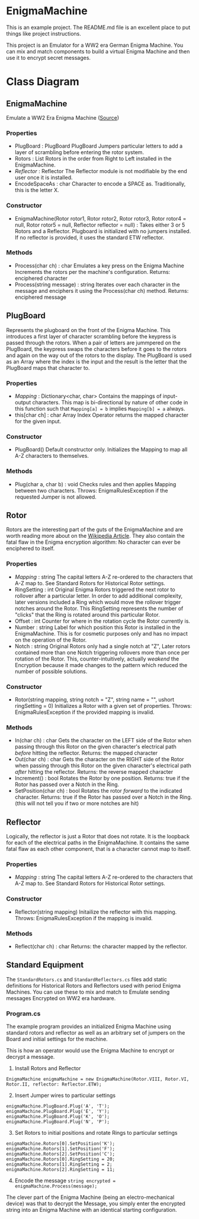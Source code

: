 # EnigmaMachine

This is an example project.  The README.md file is an excellent place to put things like project instructions.

This project is an Emulator for a WW2 era German Enigma Machine.  You can mix and match components to build a virtual Enigma Machine and then use it to encrypt secret messages.

# Class Diagram

## EnigmaMachine
Emulate a WW2 Era Enigma Machine ([Source](https://en.wikipedia.org/wiki/Enigma_machine))
### Properties
* PlugBoard : PlugBoard
  PlugBoard Jumpers particular letters to add a layer of scrambling before entering the rotor system.
* Rotors : List<Rotor>
  Rotors in the order from Right to Left installed in the EnigmaMachine.
* *Reflector* : Reflector
  The Reflector module is not modifiable by the end user once it is installed.
* EncodeSpaceAs : char
  Character to encode a SPACE as.  Traditionally, this is the letter X.
### Constructor
* EnigmaMachine(Rotor rotor1, Rotor rotor2, Rotor rotor3, Rotor rotor4 = null, Rotor rotor5 = null, Reflector reflector = null) : 
  Takes either 3 or 5 Rotors and a Reflector. 
  Plugboard is initialized with no jumpers installed.
  If no reflector is provided, it uses the standard ETW reflector.
### Methods
* Process(char ch) : char
  Emulates a key press on the Enigma Machine
  Increments the rotors per the machine's configuration.
  Returns: enciphered character
* Process(string message) : string
  Iterates over each character in the message and enciphers it using the Process(char ch) method.
  Returns: enciphered message

## PlugBoard
Represents the plugboard on the front of the Enigma Machine.  This introduces a first layer of character scrambling before the keypress is passed through the rotors.  When a pair of letters are jummpered on the PlugBoard, the keypress swaps the characters before it goes to the rotors and again on the way out of the rotors to the display.
The PlugBoard is used as an Array where the index is the input and the result is the letter that the PlugBoard maps that character to.
### Properties
* *Mapping* : Dictionary<char, char>
  Contains the mappings of input-output characters.  This map is bi-directional by nature of other code in this function such that `Mapping[a] = b` implies `Mapping[b] = a` always.
* this[char ch] : char
  Array Index Operator returns the mapped character for the given input.
### Constructor
* PlugBoard()
  Default constructor only.  Initializes the Mapping to map all A-Z characters to themselves.
### Methods
* Plug(char a, char b) : void
  Checks rules and then applies Mapping between two characters.
  Throws: EnigmaRulesException if the requested Jumper is not allowed.
  
## Rotor
Rotors are the interesting part of the guts of the EnigmaMachine and are worth reading more about on the [Wikipedia Article](https://en.wikipedia.com/wiki/Enigma_machine).  They also contain the fatal flaw in the Enigma encryption algorithm:  No character can ever be enciphered to itself.
### Properties
* *Mapping* : string
  The capital letters A-Z re-ordered to the characters that A-Z map to.  See Standard Rotors for Historical Rotor settings.
* RingSetting : int
  Original Enigma Rotors triggered the next rotor to rollover after a particular letter.  In order to add additional complexity, later versions included a Ring which would move the rollover trigger notches around the Rotor.  This RingSetting represents the number of "clicks" that the Ring is rotated around this particular Rotor.
* Offset : int
  Counter for where in the rotation cycle the Rotor currently is.
* Number : string
  Label for which position this Rotor is installed in the EnigmaMachine.  This is for cosmetic purposes only and has no impact on the operation of the Rotor.
* Notch : string
  Original Rotors only had a single notch at "Z", Later rotors contained more than one Notch triggering rollovers more than once per rotation of the Rotor.  This, counter-intuitively, actually *weakend* the Encryption because it made changes to the pattern which reduced the number of possible solutions.
### Constructor
* Rotor(string mapping, string notch = "Z", string name = "", ushort ringSetting = 0)
  Initializes a Rotor with a given set of properties.
  Throws: EnigmaRulesException if the provided mapping is invalid.
### Methods
* In(char ch) : char
  Gets the character on the LEFT side of the Rotor when passing through this Rotor on the given character's electrical path *before* hitting the reflector.
  Returns: the mapped character
* Out(char ch) : char
  Gets the character on the RIGHT side of the Rotor when passing through this Rotor on the given character's electrical path *after* hitting the reflector.
  Returns: the reverse mapped character
* Increment() : bool
  Rotates the Rotor by one position.
  Returns: true if the Rotor has passed over a Notch in the Ring.
* SetPosition(char ch) : bool
  Rotates the rotor *forward* to the indicated character.
  Returns: true if the Rotor has passed over a Notch in the Ring. (this will not tell you if two or more notches are hit)
  
## Reflector
Logically, the reflector is just a Rotor that does not rotate.  It is the loopback for each of the electrical paths in the EnigmaMachine.  It contains the same fatal flaw as each other component, that is a character cannot map to itself.
### Properties
* *Mapping* : string
  The capital letters A-Z re-ordered to the characters that A-Z map to.  See Standard Rotors for Historical Rotor settings.
### Constructor
* Reflector(string mapping)
  Initailize the reflector with this mapping.
  Throws: EnigmaRulesException if the mapping is invalid.
### Methods
* Reflect(char ch) : char
  Returns: the character mapped by the reflector.
  
## Standard Equipment
The `StandardRotors.cs` and `StandardReflectors.cs` files add static definitions for Historical Rotors and Reflectors used with period Enigma Machines.  You can use these to mix and match to Emulate sending messages Encrypted on WW2 era hardware.

### Program.cs
The example program provides an initialized Enigma Machine using standard rotors and reflector as well as an arbitrary set of jumpers on the Board and initial settings for the machine.

This is how an operator would use the Enigma Machine to encrypt or decrypt a message.
1) Install Rotors and Reflector
```
EnigmaMachine enigmaMachine = new EnigmaMachine(Rotor.VIII, Rotor.VI, Rotor.II, reflector: Reflector.ETW);
```
2) Insert Jumper wires to particular settings
```
enigmaMachine.PlugBoard.Plug('A', 'T');
enigmaMachine.PlugBoard.Plug('E', 'Y');
enigmaMachine.PlugBoard.Plug('K', 'O');
enigmaMachine.PlugBoard.Plug('N', 'P');
```
3) Set Rotors to initial positions and rotate Rings to particular settings
```
enigmaMachine.Rotors[0].SetPosition('K');
enigmaMachine.Rotors[1].SetPosition('F');
enigmaMachine.Rotors[2].SetPosition('C');
enigmaMachine.Rotors[0].RingSetting = 20;
enigmaMachine.Rotors[1].RingSetting = 2;
enigmaMachine.Rotors[2].RingSetting = 11;
```
4) Encode the message `string encrypted = enigmaMachine.Process(message);`

The clever part of the Enigma Machine (being an electro-mechanical device) was that to decrypt the Message, you simply enter the encrypted string into an Enigma Machine with an identical starting configuration.
